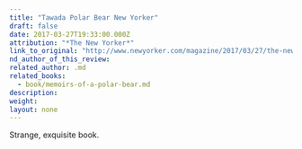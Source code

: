 ```yaml
---
title: "Tawada Polar Bear New Yorker"
draft: false
date: 2017-03-27T19:33:00.000Z
attribution: "*The New Yorker*"
link_to_original: "http://www.newyorker.com/magazine/2017/03/27/the-new-odyssey-my-utmost-selection-day-and-memoirs-of-a-polar-bear"
nd_author_of_this_review:
related_author: .md
related_books:
  - book/memoirs-of-a-polar-bear.md
description:
weight:
layout: none
---
```

Strange, exquisite book.

